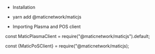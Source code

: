- Installation
- yarn add @maticnetwork/maticjs

- Importing Plasma and POS client

const MaticPlasmaClient = require("@maticnetwork/maticjs").default;

const {MaticPoSClient} = require("@maticnetwork/maticjs);
